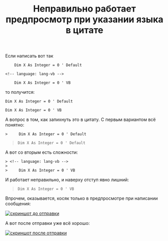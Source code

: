 ﻿---
title: "Неправильно работает предпросмотр при указании языка в цитате"
se.owner.user_id: 178988
se.owner.display_name: "Qwertiy"
se.owner.link: "https://ru.meta.stackoverflow.com/users/178988/qwertiy"
se.link: "https://ru.meta.stackoverflow.com/questions/10060/%d0%9d%d0%b5%d0%bf%d1%80%d0%b0%d0%b2%d0%b8%d0%bb%d1%8c%d0%bd%d0%be-%d1%80%d0%b0%d0%b1%d0%be%d1%82%d0%b0%d0%b5%d1%82-%d0%bf%d1%80%d0%b5%d0%b4%d0%bf%d1%80%d0%be%d1%81%d0%bc%d0%be%d1%82%d1%80-%d0%bf%d1%80%d0%b8-%d1%83%d0%ba%d0%b0%d0%b7%d0%b0%d0%bd%d0%b8%d0%b8-%d1%8f%d0%b7%d1%8b%d0%ba%d0%b0-%d0%b2-%d1%86%d0%b8%d1%82%d0%b0%d1%82%d0%b5"
se.question_id: 10060
se.post_type: question
se.score: 2
---
<p>Если написать вот так</p>

<pre class="lang-none prettyprint-override"><code>    Dim X As Integer = 0 ' Default

&lt;!-- language: lang-vb --&gt;

    Dim X As Integer = 0 ' VB
</code></pre>

<p>то получится:</p>

<pre><code>Dim X As Integer = 0 ' Default
</code></pre>

<pre class="lang-vb prettyprint-override"><code>Dim X As Integer = 0 ' VB
</code></pre>

<p>А вопрос в том, как запихнуть это в цитату. С первым вариантом всё понятно:</p>

<pre class="lang-none prettyprint-override"><code>&gt;     Dim X As Integer = 0 ' Default
</code></pre>

<blockquote>
<pre><code>Dim X As Integer = 0 ' Default
</code></pre>
</blockquote>

<p>А вот со вторым есть сложности:</p>

<pre class="lang-none prettyprint-override"><code>&gt; &lt;!-- language: lang-vb --&gt;
&gt;
&gt;     Dim X As Integer = 0 ' VB
</code></pre>

<p>И работает неправильно, и наверху отступ явно лишний:</p>

<blockquote>
  <pre class="lang-vb prettyprint-override"><code>Dim X As Integer = 0 ' VB
</code></pre>
</blockquote>

<p>Впрочем, оказывается, косяк только в предпросмотре при написании сообщения:</p>

<p><a href="https://i.stack.imgur.com/r8hv7.png" rel="nofollow noreferrer"><img src="https://i.stack.imgur.com/r8hv7.png" alt="скриншот до отправки"></a></p>

<p>А вот после отправки уже всё хорошо:</p>

<p><a href="https://i.stack.imgur.com/juiXI.png" rel="nofollow noreferrer"><img src="https://i.stack.imgur.com/juiXI.png" alt="скриншот после отправки"></a></p>
